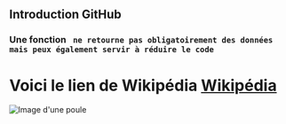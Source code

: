 ## **Introduction GitHub**
### Une fonction ``` ne retourne pas obligatoirement des données mais peux également servir à réduire le code```
# Voici le lien de Wikipédia [Wikipédia](https://fr.wikipedia.org/)
![Image d'une poule](C:\Users\kercode23\Documents\TravauxWeb\FICHIERMD\Travail02NOV\img)

